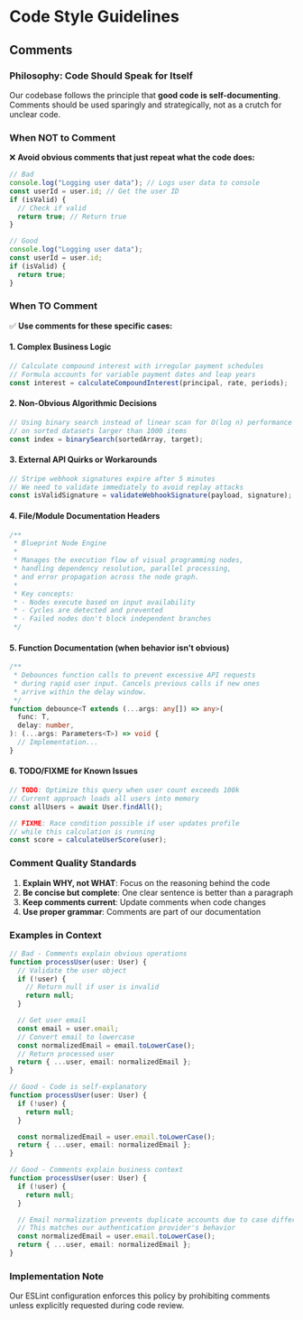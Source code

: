 # Code Style Guidelines

## Comments

### Philosophy: Code Should Speak for Itself

Our codebase follows the principle that **good code is self-documenting**. Comments should be used sparingly and strategically, not as a crutch for unclear code.

### When NOT to Comment

❌ **Avoid obvious comments that just repeat what the code does:**

```typescript
// Bad
console.log("Logging user data"); // Logs user data to console
const userId = user.id; // Get the user ID
if (isValid) {
  // Check if valid
  return true; // Return true
}
```

```typescript
// Good
console.log("Logging user data");
const userId = user.id;
if (isValid) {
  return true;
}
```

### When TO Comment

✅ **Use comments for these specific cases:**

#### 1. Complex Business Logic

```typescript
// Calculate compound interest with irregular payment schedules
// Formula accounts for variable payment dates and leap years
const interest = calculateCompoundInterest(principal, rate, periods);
```

#### 2. Non-Obvious Algorithmic Decisions

```typescript
// Using binary search instead of linear scan for O(log n) performance
// on sorted datasets larger than 1000 items
const index = binarySearch(sortedArray, target);
```

#### 3. External API Quirks or Workarounds

```typescript
// Stripe webhook signatures expire after 5 minutes
// We need to validate immediately to avoid replay attacks
const isValidSignature = validateWebhookSignature(payload, signature);
```

#### 4. File/Module Documentation Headers

```typescript
/**
 * Blueprint Node Engine
 *
 * Manages the execution flow of visual programming nodes,
 * handling dependency resolution, parallel processing,
 * and error propagation across the node graph.
 *
 * Key concepts:
 * - Nodes execute based on input availability
 * - Cycles are detected and prevented
 * - Failed nodes don't block independent branches
 */
```

#### 5. Function Documentation (when behavior isn't obvious)

```typescript
/**
 * Debounces function calls to prevent excessive API requests
 * during rapid user input. Cancels previous calls if new ones
 * arrive within the delay window.
 */
function debounce<T extends (...args: any[]) => any>(
  func: T,
  delay: number,
): (...args: Parameters<T>) => void {
  // Implementation...
}
```

#### 6. TODO/FIXME for Known Issues

```typescript
// TODO: Optimize this query when user count exceeds 100k
// Current approach loads all users into memory
const allUsers = await User.findAll();

// FIXME: Race condition possible if user updates profile
// while this calculation is running
const score = calculateUserScore(user);
```

### Comment Quality Standards

1. **Explain WHY, not WHAT**: Focus on the reasoning behind the code
2. **Be concise but complete**: One clear sentence is better than a paragraph
3. **Keep comments current**: Update comments when code changes
4. **Use proper grammar**: Comments are part of our documentation

### Examples in Context

```typescript
// Bad - Comments explain obvious operations
function processUser(user: User) {
  // Validate the user object
  if (!user) {
    // Return null if user is invalid
    return null;
  }

  // Get user email
  const email = user.email;
  // Convert email to lowercase
  const normalizedEmail = email.toLowerCase();
  // Return processed user
  return { ...user, email: normalizedEmail };
}

// Good - Code is self-explanatory
function processUser(user: User) {
  if (!user) {
    return null;
  }

  const normalizedEmail = user.email.toLowerCase();
  return { ...user, email: normalizedEmail };
}

// Good - Comments explain business context
function processUser(user: User) {
  if (!user) {
    return null;
  }

  // Email normalization prevents duplicate accounts due to case differences
  // This matches our authentication provider's behavior
  const normalizedEmail = user.email.toLowerCase();
  return { ...user, email: normalizedEmail };
}
```

### Implementation Note

Our ESLint configuration enforces this policy by prohibiting comments unless explicitly requested during code review.
